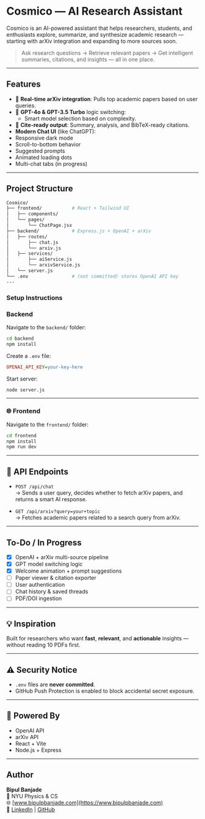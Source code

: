 # Cosmico —  AI Research Assistant

Cosmico is an AI-powered assistant that helps researchers, students, and enthusiasts explore, summarize, and synthesize academic research — starting with arXiv integration and expanding to more sources soon.

>  Ask research questions →  Retrieve relevant papers →  Get intelligent summaries, citations, and insights — all in one place.

---

##  Features

- 🔗 **Real-time arXiv integration**: Pulls top academic papers based on user queries.
- 🧠 **GPT-4o & GPT-3.5 Turbo** logic switching:
  - Smart model selection based on complexity.
- 🧾 **Cite-ready output**: Summary, analysis, and BibTeX-ready citations.
-  **Modern Chat UI** (like ChatGPT):
  - Responsive dark mode
  - Scroll-to-bottom behavior
  - Suggested prompts
  - Animated loading dots
  - Multi-chat tabs (in progress)

---

##  Project Structure

```bash
Cosmico/
├── frontend/           # React + Tailwind UI
│   ├── components/
│   └── pages/
│       └── ChatPage.jsx
├── backend/            # Express.js + OpenAI + arXiv
│   ├── routes/
│       ├── chat.js
│       └── arxiv.js
│   ├── services/
│       ├── aiService.js
│       └── arxivService.js
│   └── server.js
└── .env                # (not committed) stores OpenAI API key
---
```
###  Setup Instructions

###  Backend

Navigate to the `backend/` folder:

```bash
cd backend
npm install
```

Create a `.env` file:

```ini
OPENAI_API_KEY=your-key-here
```

Start server:

```bash
node server.js
```

---

### 🌐 Frontend

Navigate to the `frontend/` folder:

```bash
cd frontend
npm install
npm run dev
```

---

## 📡 API Endpoints

- `POST /api/chat`  
  → Sends a user query, decides whether to fetch arXiv papers, and returns a smart AI response.

- `GET /api/arxiv?query=your+topic`  
  → Fetches academic papers related to a search query from arXiv.

---

##  To-Do / In Progress

- [x] OpenAI + arXiv multi-source pipeline  
- [x] GPT model switching logic  
- [x] Welcome animation + prompt suggestions  
- [ ] Paper viewer & citation exporter  
- [ ] User authentication  
- [ ] Chat history & saved threads  
- [ ] PDF/DOI ingestion  

---

## 💡 Inspiration

Built for researchers who want **fast**, **relevant**, and **actionable** insights — without reading 10 PDFs first.

---

## ⚠ Security Notice

- `.env` files are **never committed**.  
- GitHub Push Protection is enabled to block accidental secret exposure.

---

## 🧠 Powered By

- OpenAI API  
- arXiv API  
- React + Vite  
- Node.js + Express

---

##  Author

**Bipul Banjade**  
📍 NYU Physics & CS  
🌐 [www.bipulpbanjade.com](https://www.bipulpbanjade.com)  
🔗 [LinkedIn](https://linkedin.com/in/bipul77) | [GitHub](https://github.com/BipulB7)
